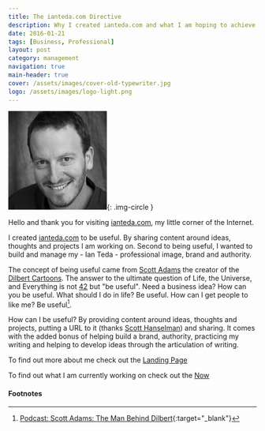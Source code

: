 ```yaml
---
title: The ianteda.com Directive
description: Why I created ianteda.com and what I am hoping to achieve.
date: 2016-01-21
tags: [Business, Professional]
layout: post
category: management
navigation: true
main-header: true
cover: /assets/images/cover-old-typewriter.jpg
logo: /assets/images/logo-light.png
---
```

![Ian Teda photo](/assets/images/head-shot.png "Optional Title"){: .img-circle }

Hello and thank you for visiting [ianteda.com](/), my little corner of the Internet.

I created [ianteda.com](ianteda.com) to be useful. By sharing content around ideas, thoughts and projects I am working on. Second to being useful, I wanted to build and manage my - Ian Teda - professional image, brand and authority.

The concept of being useful came from [Scott Adams](http://blog.dilbert.com/post/130338537981/the-moist-robot-ethical-code) the creator of the [Dilbert Cartoons](http://dilbert.com). The answer to the ultimate question of Life, the Universe, and Everything is not [42](http://www.urbandictionary.com/define.php?term=42) but "be useful". Need a business idea? How can you be useful. What should I do in life? Be useful. How can I get people to like me? Be useful[^be-useful].

How can I be useful? By providing content around ideas, thoughts and projects, putting a URL to it (thanks [Scott Hanselman](http://www.hanselman.com/blog/YourWordsAreWasted.aspx)) and sharing. It comes with the added bonus of helping build a brand, authority, practicing my writing and helping to develop ideas through the articulation of writing.

To find out more about me check out the [Landing Page](/)

To find out what I am currently working on check out the [Now](/now.html)

#### Footnotes
[^be-useful]: [Podcast: Scott Adams: The Man Behind Dilbert](http://fourhourworkweek.com/2015/09/22/scott-adams-the-man-behind-dilbert/){:target="_blank"}
